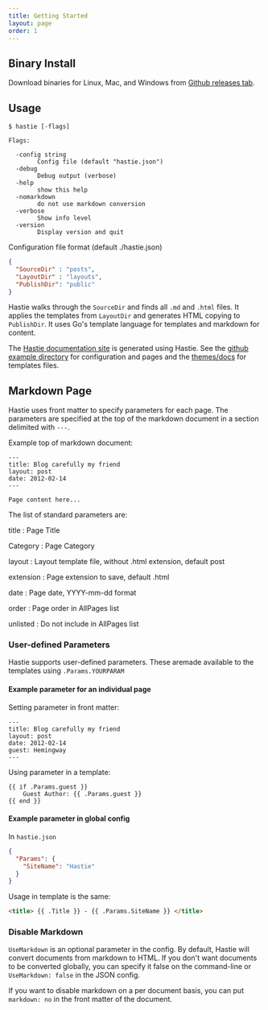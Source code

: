 ```yaml
---
title: Getting Started
layout: page
order: 1
---
```


## Binary Install

Download binaries for Linux, Mac, and Windows from [Github releases tab](https://github.com/mkaz/hastie/releases).


## Usage

```
$ hastie [-flags]

Flags:

  -config string
        Config file (default "hastie.json")
  -debug
        Debug output (verbose)
  -help
        show this help
  -nomarkdown
        do not use markdown conversion
  -verbose
        Show info level
  -version
        Display version and quit
```

Configuration file format (default ./hastie.json)

```json
{
  "SourceDir" : "posts",
  "LayoutDir" : "layouts",
  "PublishDir": "public"
}
```

Hastie walks through the `SourceDir` and finds all `.md` and `.html` files. It applies the templates from `LayoutDir` and generates HTML copying to `PublishDir`. It uses Go's template language for templates and markdown for content.

The [Hastie documentation site](https://mkaz.github.io/hastie/) is generated using Hastie. See the [github example directory](https://github.com/mkaz/hastie/tree/master/example) for configuration and pages and the [themes/docs](https://github.com/mkaz/hastie/tree/master/themes/docs) for templates files.


## Markdown Page

Hastie uses front matter to specify parameters for each page. The parameters are specified at the top of the markdown document in a section delimited with `---`.

Example top of markdown document:

```
---
title: Blog carefully my friend
layout: post
date: 2012-02-14
---

Page content here...
```

The list of standard parameters are:

title
: Page Title

Category
: Page Category

layout
: Layout template file, without .html extension, default post

extension
: Page extension to save, default .html

date
: Page date, YYYY-mm-dd format

order
: Page order in AllPages list

unlisted
: Do not include in AllPages list


### User-defined Parameters

Hastie supports user-defined parameters. These aremade available to the templates using `.Params.YOURPARAM`

#### Example parameter for an individual page

Setting parameter in front matter:

```
---
title: Blog carefully my friend
layout: post
date: 2012-02-14
guest: Hemingway
---
```

Using parameter in a template:

```
{{ if .Params.guest }}
    Guest Author: {{ .Params.guest }}
{{ end }}
```

#### Example parameter in global config

In `hastie.json`

```json
{
  "Params": {
    "SiteName": "Hastie"
  }
}
```

Usage in template is the same:

```html
<title> {{ .Title }} - {{ .Params.SiteName }} </title>
```

### Disable Markdown

`UseMarkdown` is an optional parameter in the config. By default, Hastie will convert documents from markdown to HTML. If you don't want documents to be converted globally, you can specify it false on the command-line or `UseMarkdown: false` in the JSON config.

If you want to disable markdown on a per document basis, you can put `markdown: no` in the front matter of the document.
